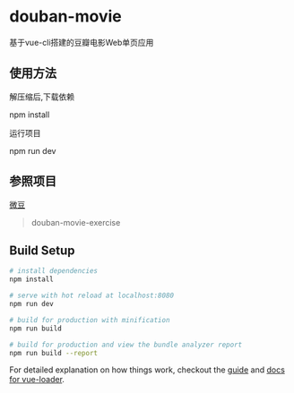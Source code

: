 # douban-movie

基于vue-cli搭建的豆瓣电影Web单页应用

## 使用方法

解压缩后,下载依赖

npm install

运行项目

npm run dev 

## 参照项目

[微豆](http://vdo.ralfz.com/)


> douban-movie-exercise

## Build Setup

``` bash
# install dependencies
npm install

# serve with hot reload at localhost:8080
npm run dev

# build for production with minification
npm run build

# build for production and view the bundle analyzer report
npm run build --report
```

For detailed explanation on how things work, checkout the [guide](http://vuejs-templates.github.io/webpack/) and [docs for vue-loader](http://vuejs.github.io/vue-loader).
